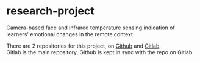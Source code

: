 # research-project
Camera-based face and infrared temperature sensing indication of learners' emotional changes in the remote context

There are 2 repositories for this project, on
[Github](https://github.com/Fastjur/research-project) and 
[Gitlab](https://gitlab.ewi.tudelft.nl/cse3000/2020-2021/rp-group-19/rp-group-19-jdentoonder).  
Gitlab is the main repository, Github is kept in sync with the repo on Gitlab.